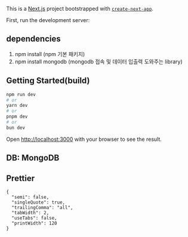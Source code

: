 This is a [Next.js](https://nextjs.org/) project bootstrapped with [`create-next-app`](https://github.com/vercel/next.js/tree/canary/packages/create-next-app).

First, run the development server:

## dependencies

1. npm install
   (npm 기본 패키지)
2. npm install mongodb
   (mongodb 접속 및 데이터 입출력 도와주는 library)

## Getting Started(build)

```bash
npm run dev
# or
yarn dev
# or
pnpm dev
# or
bun dev
```

Open [http://localhost:3000](http://localhost:3000) with your browser to see the result.

## DB: MongoDB
## Prettier
```
{
  "semi": false,
  "singleQuote": true,
  "trailingComma": "all",
  "tabWidth": 2,
  "useTabs": false,
  "printWidth": 120
}
```
